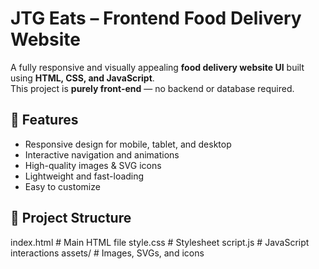 # JTG Eats – Frontend Food Delivery Website

A fully responsive and visually appealing **food delivery website UI** built using **HTML, CSS, and JavaScript**.  
This project is **purely front-end** — no backend or database required.

## 🚀 Features
- Responsive design for mobile, tablet, and desktop
- Interactive navigation and animations
- High-quality images & SVG icons
- Lightweight and fast-loading
- Easy to customize

## 📂 Project Structure
index.html # Main HTML file
style.css # Stylesheet
script.js # JavaScript interactions
assets/ # Images, SVGs, and icons
